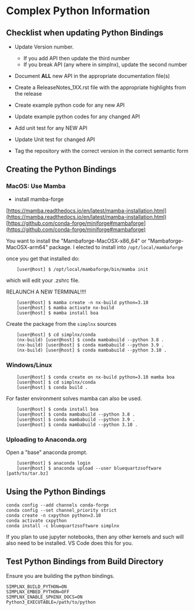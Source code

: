# Complex Python Information

## Checklist when updating Python Bindings

- Update Version number.

  - If you add API then update the third number
  - If you break API (any where in simplnx), update the second number

- Document **ALL** new API in the appropriate documentation file(s)
- Create a ReleaseNotes_1XX.rst file with the appropriate highlights from the release
- Create example python code for any new API
- Update example python codes for any changed API
- Add unit test for any NEW API
- Update Unit test for changed API
- Tag the repository with the correct version in the correct semantic form

## Creating the Python Bindings

### MacOS: Use Mamba

- install mamba-forge

[https://mamba.readthedocs.io/en/latest/mamba-installation.html](https://mamba.readthedocs.io/en/latest/mamba-installation.html)
[https://github.com/conda-forge/miniforge#mambaforge](https://github.com/conda-forge/miniforge#mambaforge)

You want to install the "Mambaforge-MacOSX-x86_64" or "Mambaforge-MacOSX-arm64" package.
I elected to install into `/opt/local/mambaforge`

once you get that installed do:

```shell
    [user@host] $ /opt/local/mambaforge/bin/mamba init
```

which will edit your .zshrc file.

RELAUNCH A NEW TERMINAL!!!!

```shell
    [user@host] $ mamba create -n nx-build python=3.10
    [user@host] $ mamba activate nx-build
    [user@host] $ mamba install boa
```

Create the package from the `simplnx` sources

```shell
    [user@host] $ cd simplnx/conda
    (nx-build) [user@host] $ conda mambabuild --python 3.8 .
    (nx-build) [user@host] $ conda mambabuild --python 3.9 .
    (nx-build) [user@host] $ conda mambabuild --python 3.10 . 

```

### Windows/Linux

```shell
    [user@host] $ conda create on nx-build python=3.10 mamba boa
    [user@host] $ cd simplnx/conda
    [user@host] $ conda build . 
```

For faster environment solves mamba can also be used.

```shell
    [user@host] $ conda install boa
    [user@host] $ conda mambabuild --python 3.8 .
    [user@host] $ conda mambabuild --python 3.9 .
    [user@host] $ conda mambabuild --python 3.10 .
```

### Uploading to Anaconda.org

Open a "base" anaconda prompt.

```shell
    [user@host] $ anaconda login
    [user@host] $ anaconda upload --user bluequartzsoftware [path/to/tar.bz]
```

## Using the Python Bindings

```shell
conda config --add channels conda-forge
conda config --set channel_priority strict
conda create -n cxpython python=3.10
conda activate cxpython
conda install -c bluequartzsoftware simplnx
```

If you plan to use jupyter notebooks, then any other kernels and such will also need to be installed. VS Code does this for you.

## Test Python Bindings from Build Directory

Ensure you are building the python bindings.

```shell
SIMPLNX_BUILD_PYTHON=ON
SIMPLNX_EMBED_PYTHON=OFF
SIMPLNX_ENABLE_SPHINX_DOCS=ON
Python3_EXECUTABLE=/path/to/python
```
